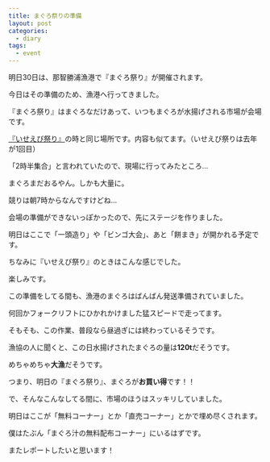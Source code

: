```yaml
---
title: まぐろ祭りの準備
layout: post
categories:
  - diary
tags:
  - event
---
```

明日30日は、那智勝浦漁港で『まぐろ祭り』が開催されます。

今日はその準備のため、漁港へ行ってきました。

『まぐろ祭り』はまぐろなだけあって、いつもまぐろが水揚げされる市場が会場です。

[『いせえび祭り』][1]の時と同じ場所です。内容も似てます。（いせえび祭りは去年が1回目）

「2時半集合」と言われていたので、現場に行ってみたところ…

<amp-img src="/img/uploads/2010/01/prepare-maguro-fes-1.jpg" alt="市場に並べられたまぐろ" width="400" height="300" layout="responsive"></amp-img>

まぐろまだおるやん。しかも大量に。

競りは朝7時からなんですけどね…

会場の準備ができないっぽかったので、先にステージを作りました。

<amp-img src="/img/uploads/2010/01/prepare-maguro-fes-2.jpg" alt="まぐろ祭ステージ設営" width="400" height="300" layout="responsive"></amp-img>

明日はここで「一頭造り」や「ビンゴ大会」、あと「餅まき」が開かれる予定です。

ちなみに『いせえび祭り』のときはこんな感じでした。

<amp-img src="/img/uploads/2010/01/prepare-maguro-fes-3.jpg" alt="いせえび祭りの様子" width="400" height="300" layout="responsive"></amp-img>

楽しみです。

この準備をしてる間も、漁港のまぐろはばんばん発送準備されていました。

<amp-img src="/img/uploads/2010/01/prepare-maguro-fes-4.jpg" alt="漁港の出荷作業" width="400" height="300" layout="responsive"></amp-img>

何回かフォークリフトにひかれかけました猛スピードで走ってます。

そもそも、この作業、普段なら昼過ぎには終わっているそうです。

漁協の人に聞くと、この日水揚げされたまぐろの量は**120t**だそうです。

めちゃめちゃ**大漁**だそうです。

つまり、明日の『まぐろ祭り』、まぐろが**お買い得**です！！

で、そんなこんなしてる間に、市場のほうはスッキリしていました。

<amp-img src="/img/uploads/2010/01/prepare-maguro-fes-5.jpg" alt="まぐろがいなくなった市場" width="400" height="300" layout="responsive"></amp-img>

明日はここが「無料コーナー」とか「直売コーナー」とかで埋め尽くされます。

僕はたぶん「まぐろ汁の無料配布コーナー」にいるはずです。

またレポートしたいと思います！


 [1]: /diary/ise-lobster-fes-nachikatsuura.html "いせえび祭り"
 [2]: /img/uploads/2010/01/prepare-maguro-fes-1.jpg
 [3]: /img/uploads/2010/01/prepare-maguro-fes-2.jpg
 [4]: /img/uploads/2010/01/prepare-maguro-fes-3.jpg
 [5]: /img/uploads/2010/01/prepare-maguro-fes-4.jpg
 [6]: /img/uploads/2010/01/prepare-maguro-fes-5.jpg
